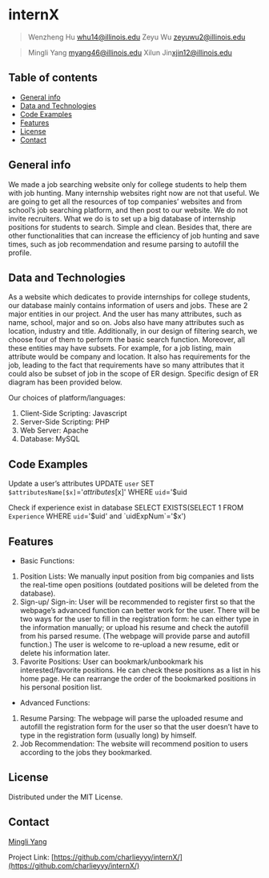 # internX
> Wenzheng Hu <whu14@illinois.edu>    Zeyu Wu <zeyuwu2@illinois.edu> 

> Mingli Yang <myang46@illinois.edu>  Xilun Jin<xjin12@illinois.edu>


## Table of contents
* [General info](#general-info)
* [Data and Technologies](#data-and-technologies)
* [Code Examples](#code-examples)
* [Features](#features)
* [License](#license)
* [Contact](#contact)

## General info
We made a job searching website only for college students to help them with job hunting. Many internship websites right now are not that useful. We are going to get all the resources of top companies’ websites and from school’s job searching platform, and then post to our website. We do not invite recruiters. What we do is to set up a big database of internship positions for students to search. Simple and clean. Besides that, there are other functionalities that can increase the efficiency of job hunting and save times, such as job recommendation and resume parsing to autofill the profile.



## Data and Technologies
As a website which dedicates to provide internships for college students, our database mainly contains information of users and jobs. These are 2 major entities in our project. And the user has many attributes, such as name, school, major and so on. Jobs also have many attributes such as location, industry and title. Additionally, in our design of filtering search, we choose four of them to perform the basic search function. Moreover, all these entities may have subsets. For example, for a job listing, main attribute would be company and location. It also has requirements for the job, leading to the fact that requirements have so many attributes that it could also be subset of job in the scope of ER design. Specific design of ER diagram has been provided below. 

Our choices of platform/languages:
1.	Client-Side Scripting: Javascript
2.	Server-Side Scripting: PHP
3.	Web Server: Apache
4.	Database: MySQL


## Code Examples
Update a user’s attributes
UPDATE `user` SET `$attributesName[$x]`='$attributes[$x]' WHERE `uid`='$uid

Check if experience exist in database
SELECT EXISTS(SELECT 1 FROM `Experience` WHERE `uid`='$uid' and `uidExpNum`='$x')


## Features
* Basic Functions: 
1.	Position Lists:
We manually input position from big companies and lists the real-time open positions (outdated positions will be deleted from the database).
2.	Sign-up/ Sign-in:
User will be recommended to register first so that the webpage’s advanced function can better work for the user. There will be two ways for the user to fill in the registration form: he can either type in the information manually; or upload his resume and check the autofill from his parsed resume. (The webpage will provide parse and autofill function.) The user is welcome to re-upload a new resume, edit or delete his information later.
3.	Favorite Positions:
User can bookmark/unbookmark his interested/favorite positions. He can check these positions as a list in his home page. He can rearrange the order of the bookmarked positions in his personal position list.

* Advanced Functions:
1.	Resume Parsing:
The webpage will parse the uploaded resume and autofill the registration form for the user so that the user doesn’t have to type in the registration form (usually long) by himself.
2.	Job Recommendation:
The website will recommend position to users according to the jobs they bookmarked. 


## License

Distributed under the MIT License.

## Contact

[Mingli Yang](https://www.linkedin.com/in/myang46)

Project Link: [https://github.com/charlieyyy/internX/](https://github.com/charlieyyy/internX/)
